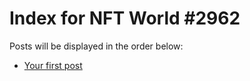 # Index for NFT World #2962
Posts will be displayed in the order below:

- [Your first post](./001-first.md)

